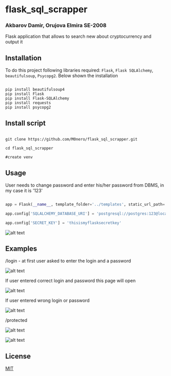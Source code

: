 # flask_sql_scrapper

### Akbarov Damir, Orujova Elmira SE-2008

Flask application that allows to search new about cryptocurrency and output it

 

## Installation

To do this project following libraries required: ```Flask```, ```Flask SQLAlchemy```, ```beautifulsoup```, ```Psycopg2```. Below shown the installation



```

pip install beautifulsoup4
pip install Flask
pip install Flask-SQLAlchemy
pip install requests
pip install psycopg2

```

## Install script





```

git clone https://github.com/M0nero/flask_sql_scrapper.git

cd flask_sql_scrapper

#create venv

```

## Usage 



User needs to change password and enter his/her password from DBMS, in my case it is '123'



```python

app = Flask(__name__, template_folder='../templates', static_url_path='', static_folder='../static')

app.config['SQLALCHEMY_DATABASE_URI'] = 'postgresql://postgres:123@localhost:5432/jwt_flask'

app.config['SECRET_KEY'] = 'thisismyflasksecretkey'

```

![alt text](https://user-images.githubusercontent.com/74233809/141132628-ea94f216-a908-48ef-815f-bba18c3283ee.png)






## Examples



/login - at first user asked to enter the login and a password



![alt text](https://user-images.githubusercontent.com/74233809/139107074-7c6427fa-e40a-4a28-9e49-b8de55ea6456.png)



If user entered correct login and password this page will open



![alt text](https://user-images.githubusercontent.com/74233809/139108084-0da1fd32-84ce-4ee2-88c4-1cb5fb53adb3.png)



If user entered wrong login or password

![alt text](https://user-images.githubusercontent.com/74233809/139115984-6ff11a6f-8ad2-4665-bf66-8c04ca10ea33.png)



/protected 



![alt text](https://user-images.githubusercontent.com/74233809/139108822-d4ccedf7-eae5-4c8a-8212-798e26600900.png)



![alt text](https://user-images.githubusercontent.com/74233809/139109550-2ca4701a-6876-4679-92f8-d616603ceaf9.png)





## License


[MIT](https://choosealicense.com/licenses/mit/)
